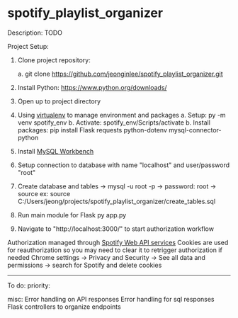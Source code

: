 # spotify_playlist_organizer
Description:
TODO

Project Setup:
1. Clone project repository:

    a. git clone https://github.com/jeonginlee/spotify_playlist_organizer.git <project name>

2. Install Python: https://www.python.org/downloads/
3. Open up to project directory
4. Using [virtualenv](https://packaging.python.org/en/latest/guides/installing-using-pip-and-virtual-environments/) to manage environment and packages
    a. Setup: py -m venv spotify_env
    b. Activate: spotify_env/Scripts/activate
    b. Install packages: pip install Flask requests python-dotenv mysql-connector-python 
5. Install [MySQL Workbench](https://dev.mysql.com/doc/workbench/en/wb-installing.html)
6. Setup connection to database with name "localhost" and user/password "root"
7. Create database and tables
	-> mysql -u root -p
        -> password: root
    -> source <path to create_table.sql>
	    ex: source C:/Users/jeong/projects/spotify_playlist_organizer/create_tables.sql
8. Run main module for Flask
    py app.py
9. Navigate to "http://localhost:3000/" to start authorization workflow

Authorization managed through [Spotify Web API services](https://developer.spotify.com/documentation/web-api/tutorials/code-flow)
Cookies are used for reauthorization so you may need to clear it to retrigger authorization if needed
    Chrome settings -> Privacy and Security -> See all data and permissions -> search for Spotify and delete cookies




---------------------------------------------------------------------------
To do:
priority:

misc:
Error handling on API responses
Error handling for sql responses
Flask controllers to organize endpoints
